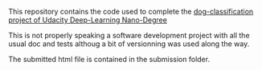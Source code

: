This repository contains the code used to complete the [dog-classification project of Udacity Deep-Learning Nano-Degree]( https://github.com/udacity/deep-learning-v2-pytorch.git)

This is not properly speaking a software development project with all the usual doc and tests althoug a bit of versionning was used along the way.

The submitted html file is contained in the submission folder.	

